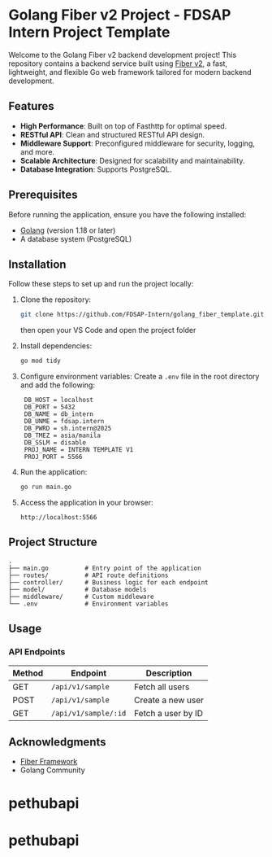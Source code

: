 # Golang Fiber v2 Project - FDSAP Intern Project Template

Welcome to the Golang Fiber v2 backend development project! This repository contains a backend service built using [Fiber v2](https://github.com/gofiber/fiber), a fast, lightweight, and flexible Go web framework tailored for modern backend development.

## Features

- **High Performance**: Built on top of Fasthttp for optimal speed.
- **RESTful API**: Clean and structured RESTful API design.
- **Middleware Support**: Preconfigured middleware for security, logging, and more.
- **Scalable Architecture**: Designed for scalability and maintainability.
- **Database Integration**: Supports PostgreSQL.

## Prerequisites

Before running the application, ensure you have the following installed:

- [Golang](https://golang.org/dl/) (version 1.18 or later)
- A database system (PostgreSQL)

## Installation

Follow these steps to set up and run the project locally:

1. Clone the repository:
   ```bash
   git clone https://github.com/FDSAP-Intern/golang_fiber_template.git
   ```
   then open your VS Code and open the project folder

2. Install dependencies:
   ```bash
   go mod tidy
   ```

3. Configure environment variables:
   Create a `.env` file in the root directory and add the following:
   ```env
    DB_HOST = localhost
    DB_PORT = 5432
    DB_NAME = db_intern
    DB_UNME = fdsap.intern
    DB_PWRD = sh.intern@2025
    DB_TMEZ = asia/manila 
    DB_SSLM = disable
    PROJ_NAME = INTERN TEMPLATE V1
    PROJ_PORT = 5566
   ```

4. Run the application:
   ```bash
   go run main.go
   ```

5. Access the application in your browser:
   ```
   http://localhost:5566
   ```

## Project Structure

```plaintext
.
├── main.go          # Entry point of the application
├── routes/          # API route definitions
├── controller/      # Business logic for each endpoint
├── model/           # Database models
├── middleware/      # Custom middleware
└── .env             # Environment variables
```

## Usage

### API Endpoints

| Method | Endpoint         | Description           |
|--------|------------------|-----------------------|
| GET    | `/api/v1/sample`  | Fetch all users       |
| POST   | `/api/v1/sample`  | Create a new user     |
| GET    | `/api/v1/sample/:id` | Fetch a user by ID  |

## Acknowledgments

- [Fiber Framework](https://github.com/gofiber/fiber)
- Golang Community

# pethubapi
# pethubapi
